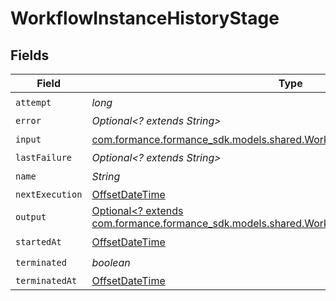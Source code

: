 # WorkflowInstanceHistoryStage


## Fields

| Field                                                                                                                                                       | Type                                                                                                                                                        | Required                                                                                                                                                    | Description                                                                                                                                                 |
| ----------------------------------------------------------------------------------------------------------------------------------------------------------- | ----------------------------------------------------------------------------------------------------------------------------------------------------------- | ----------------------------------------------------------------------------------------------------------------------------------------------------------- | ----------------------------------------------------------------------------------------------------------------------------------------------------------- |
| `attempt`                                                                                                                                                   | *long*                                                                                                                                                      | :heavy_check_mark:                                                                                                                                          | N/A                                                                                                                                                         |
| `error`                                                                                                                                                     | *Optional<? extends String>*                                                                                                                                | :heavy_minus_sign:                                                                                                                                          | N/A                                                                                                                                                         |
| `input`                                                                                                                                                     | [com.formance.formance_sdk.models.shared.WorkflowInstanceHistoryStageInput](../../models/shared/WorkflowInstanceHistoryStageInput.md)                       | :heavy_check_mark:                                                                                                                                          | N/A                                                                                                                                                         |
| `lastFailure`                                                                                                                                               | *Optional<? extends String>*                                                                                                                                | :heavy_minus_sign:                                                                                                                                          | N/A                                                                                                                                                         |
| `name`                                                                                                                                                      | *String*                                                                                                                                                    | :heavy_check_mark:                                                                                                                                          | N/A                                                                                                                                                         |
| `nextExecution`                                                                                                                                             | [OffsetDateTime](https://docs.oracle.com/javase/8/docs/api/java/time/OffsetDateTime.html)                                                                   | :heavy_minus_sign:                                                                                                                                          | N/A                                                                                                                                                         |
| `output`                                                                                                                                                    | [Optional<? extends com.formance.formance_sdk.models.shared.WorkflowInstanceHistoryStageOutput>](../../models/shared/WorkflowInstanceHistoryStageOutput.md) | :heavy_minus_sign:                                                                                                                                          | N/A                                                                                                                                                         |
| `startedAt`                                                                                                                                                 | [OffsetDateTime](https://docs.oracle.com/javase/8/docs/api/java/time/OffsetDateTime.html)                                                                   | :heavy_check_mark:                                                                                                                                          | N/A                                                                                                                                                         |
| `terminated`                                                                                                                                                | *boolean*                                                                                                                                                   | :heavy_check_mark:                                                                                                                                          | N/A                                                                                                                                                         |
| `terminatedAt`                                                                                                                                              | [OffsetDateTime](https://docs.oracle.com/javase/8/docs/api/java/time/OffsetDateTime.html)                                                                   | :heavy_minus_sign:                                                                                                                                          | N/A                                                                                                                                                         |